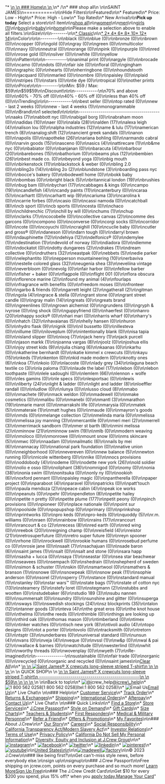 "*   [\n    \n    ### Home\n    \n    ](/)\n*   /\n*   ### shop all\n    \n\nSAINT JAMES\n===========\n\nHide Filters\n\nFeatured\n\n*   Featured\n*   Price: Low - High\n*   Price: High - Low\n*   Top Rated\n*   New Arrival\n\n**Pick up today** Select a store\n\n1 item\n\n[shop all](/all/?crawl=no)\n\n[women](/all/womens?crawl=no)\n\n[men](/all/mens?crawl=no)\n\n[girls (1)](/all/girls?crawl=no)\n\n[boys](/all/boys?crawl=no)\n\n[baby](/all/baby?crawl=no)\n\n[home](/all/home?crawl=no)\n\nPlease make a selection above to enable all filters.\n\nSize\n\n\n--------\n\n[*   Classic](/all/?brand=SAINT%20JAMES&crawl=no&fit=Classic)\n\n[*   2](/all/?brand=SAINT%20JAMES&crawl=no&size=2)[*   4](/all/?brand=SAINT%20JAMES&crawl=no&size=4)[*   6](/all/?brand=SAINT%20JAMES&crawl=no&size=6)[*   8](/all/?brand=SAINT%20JAMES&crawl=no&size=8)[*   10](/all/?brand=SAINT%20JAMES&crawl=no&size=10)[*   12](/all/?brand=SAINT%20JAMES&crawl=no&size=12)[*   14](/all/?brand=SAINT%20JAMES&crawl=no&size=14)\n\nColor\n\n\n---------\n\nblack (0)\n\nblue (0)\n\nbronze (0)\n\nbrown (0)\n\ncopper (0)\n\ngold (0)\n\ngray (0)\n\ngreen (0)\n\n[](/all/?brand=SAINT%20JAMES&crawl=no&l_color=root-multicolor)multicolor (1)\n\nnavy (0)\n\nneutral (0)\n\norange (0)\n\npink (0)\n\npurple (0)\n\nred (0)\n\nrose gold (0)\n\nsilver (0)\n\nwhite (0)\n\nyellow (0)\n\nPattern\n\n\n-----------\n\nanimal print (0)\n\nargyle (0)\n\nbrocade (0)\n\ncamo (0)\n\ndots (0)\n\nfair isle (0)\n\nfloral (0)\n\ngingham (0)\n\ngraphic (0)\n\nhearts (0)\n\nherringbone (0)\n\nhoundstooth (0)\n\njacquard (0)\n\nmarled (0)\n\nombre (0)\n\npaisley (0)\n\nplaid (0)\n\n[](/all/?brand=SAINT%20JAMES&crawl=no&l_pattern=root-stripes)stripes (1)\n\nstars (0)\n\ntie dye (0)\n\ntropical (0)\n\nother prints (0)\n\nPrice\n\n\n---------\n\nMin: $59 / Max: $59\n\n$59$59\n\nDiscount\n\n\n------------\n\n70% and above (0)\n\n60% - 70% off (0)\n\n40% - 60% off (0)\n\nless than 40% off (0)\n\nTrending\n\n\n------------\n\nbest seller (0)\n\ntop rated (0)\n\nnew - last 2 weeks (0)\n\n[](/all/?brand=SAINT%20JAMES&crawl=no&trending=newLast4Weeks)new - last 4 weeks (1)\n\nmonogrammable (0)\n\nBrand\n\n1 selected[](/all/?crawl=no)\n\n\n\n\n-----------------------------------------\n\n[](/all/?brand=AAKS,SAINT%20JAMES&crawl=no)aaks (7)\n\nabbott nyc (0)\n\nabigail borg (0)\n\nabraham moon (0)\n\n[](/all/?brand=ADIDAS,SAINT%20JAMES&crawl=no)adidas (10)\n\naer (0)\n\n[](/all/?brand=ALALA,SAINT%20JAMES&crawl=no)alala (28)\n\n[](/all/?brand=ALDEN,SAINT%20JAMES&crawl=no)alden (17)\n\n[](/all/?brand=ALEXA%20LEIGH,SAINT%20JAMES&crawl=no)alexa leigh (4)\n\nalison lou (0)\n\n[](/all/?brand=ALPHA%20INDUSTRIES,SAINT%20JAMES&crawl=no)alpha industries (12)\n\n[](/all/?brand=AME%20%26%20LULU,SAINT%20JAMES&crawl=no)ame & lulu (17)\n\n[](/all/?brand=AMERICAN%20TRENCH,SAINT%20JAMES&crawl=no)american trench (8)\n\n[](/all/?brand=ANALOG%3ASHIFT,SAINT%20JAMES&crawl=no)analog:shift (12)\n\nancient greek sandals (0)\n\nanon (0)\n\napolis (0)\n\n[](/all/?brand=APOTHEKE,SAINT%20JAMES&crawl=no)apotheke (26)\n\nariana bohling (0)\n\narmando cabral (0)\n\n[](/all/?brand=ARVIN%20GOODS,SAINT%20JAMES&crawl=no)arvin goods (15)\n\nasceno (0)\n\n[](/all/?brand=ASICS,SAINT%20JAMES&crawl=no)asics (4)\n\n[](/all/?brand=ATTIRECARE,SAINT%20JAMES&crawl=no)attirecare (1)\n\nb&me nyc (0)\n\nbabiator (0)\n\nbanjanan (0)\n\n[](/all/?brand=BARACUTA,SAINT%20JAMES&crawl=no)baracuta (4)\n\n[](/all/?brand=BARBOUR,SAINT%20JAMES&crawl=no)barbour (20)\n\n[](/all/?brand=BAREBONES,SAINT%20JAMES&crawl=no)barebones (15)\n\nbathorium (0)\n\n[](/all/?brand=BEAMS%20PLUS,SAINT%20JAMES&crawl=no)beams plus (12)\n\n[](/all/?brand=BEMBIEN,SAINT%20JAMES&crawl=no)bembien (26)\n\nbest made co. (0)\n\nbeyond yoga (0)\n\nbig mouth (0)\n\n[](/all/?brand=Birkenstock,SAINT%20JAMES&crawl=no)birkenstock (11)\n\nblackstock & weber (0)\n\nbling 2.0 (0)\n\n[](/all/?brand=BLING2O,SAINT%20JAMES&crawl=no)bling2o (14)\n\n[](/all/?brand=BLING%202o,SAINT%20JAMES&crawl=no)bling 2o (2)\n\n[](/all/?brand=BLUNDSTONE,SAINT%20JAMES&crawl=no)blundstone (3)\n\nboarding pass nyc (0)\n\nbocce's bakery (0)\n\nbodewell home (0)\n\nbokk baby (0)\n\nbombas (0)\n\n[](/all/?brand=BRIGHT%20BLACK,SAINT%20JAMES&crawl=no)bright black (5)\n\n[](/all/?brand=BRITANNICAL%20LONDON,SAINT%20JAMES&crawl=no)britannical london (19)\n\nbrushies (0)\n\nbug bam (0)\n\n[](/all/?brand=BYCHARI,SAINT%20JAMES&crawl=no)bychari (17)\n\ncabbages & kings (0)\n\n[](/all/?brand=CAMPO,SAINT%20JAMES&crawl=no)campo (19)\n\n[](/all/?brand=CANDLEFISH,SAINT%20JAMES&crawl=no)candlefish (4)\n\n[](/all/?brand=CANDY%20PAINTS,SAINT%20JAMES&crawl=no)candy paints (11)\n\ncanterbury (0)\n\n[](/all/?brand=CARAA,SAINT%20JAMES&crawl=no)caraa (5)\n\ncarhartt (0)\n\n[](/all/?brand=CARHARTT%20WIP,SAINT%20JAMES&crawl=no)carhartt wip (9)\n\n[](/all/?brand=CARIUMA,SAINT%20JAMES&crawl=no)cariuma (3)\n\ncarolina k (0)\n\ncarrie forbes (0)\n\ncasio (0)\n\ncassi namoda (0)\n\n[](/all/?brand=CATCHBALL,SAINT%20JAMES&crawl=no)catchball (8)\n\ncb sport (0)\n\ncb sports (0)\n\ncesta (0)\n\nchaco (0)\n\n[](/all/?brand=CHILDRENCHIC,SAINT%20JAMES&crawl=no)childrenchic (7)\n\nchill by will (0)\n\n[](/all/?brand=CHUMS,SAINT%20JAMES&crawl=no)chums (1)\n\nchup (0)\n\n[](/all/?brand=CLARKS,SAINT%20JAMES&crawl=no)clarks (7)\n\ncocobelle (0)\n\n[](/all/?brand=COLLECTIVE%20CANVAS,SAINT%20JAMES&crawl=no)collective canvas (2)\n\ncomme des garcons (0)\n\ncompono (0)\n\nconverse (0)\n\ncorgi socks (0)\n\ncorridor (0)\n\ncote (0)\n\ncoyuchi (0)\n\n[](/all/?brand=CRAIGHILL,SAINT%20JAMES&crawl=no)craighill (10)\n\ncuclie baby (0)\n\ncutler and gross® (0)\n\ndaneson (0)\n\ndarn tough (0)\n\ndarryl brown (0)\n\n[](/all/?brand=DAUPHINETTE,SAINT%20JAMES&crawl=no)dauphinette (12)\n\n[](/all/?brand=DEHIYA,SAINT%20JAMES&crawl=no)dehiya (12)\n\ndelfonics® (0)\n\n[](/all/?brand=DEMYLEE,SAINT%20JAMES&crawl=no)demylee (1)\n\n[](/all/?brand=DESTINATION,SAINT%20JAMES&crawl=no)destination (1)\n\ndevold of norway (0)\n\ndiadora (0)\n\ndiemme (0)\n\ndockatot (0)\n\n[](/all/?brand=DOTTY%20DUNGAREES,SAINT%20JAMES&crawl=no)dotty dungarees (2)\n\n[](/all/?brand=DRAKES,SAINT%20JAMES&crawl=no)drakes (1)\n\ndream collective (0)\n\n[](/all/?brand=DRUTHERS,SAINT%20JAMES&crawl=no)druthers (32)\n\neastpak (0)\n\n[](/all/?brand=EBBETS,SAINT%20JAMES&crawl=no)ebbets (5)\n\nedie parker (0)\n\nelephantito (0)\n\n[](/all/?brand=EPPERSON%20MOUNTAINEERING,SAINT%20JAMES&crawl=no)epperson mountaineering (10)\n\nerbaviva (0)\n\n[](/all/?brand=ESTELLE%20COLORED%20GLASS,SAINT%20JAMES&crawl=no)estelle colored glass (32)\n\n[](/all/?brand=EUGENIA%20SHEA,SAINT%20JAMES&crawl=no)eugenia shea (3)\n\neveliina vintage (0)\n\neverbloom (0)\n\nevolg (0)\n\nfair harbor (0)\n\nfellow barber (0)\n\nfisher + baker (0)\n\nflagpole (0)\n\nflight 001 (0)\n\nflora obscura (0)\n\n[](/all/?brand=FLORENCE%20MARINE,SAINT%20JAMES&crawl=no)florence marine (2)\n\n[](/all/?brand=FOUND%20MY%20ANIMAL,SAINT%20JAMES&crawl=no)found my animal (4)\n\nfourlaps (0)\n\nfragrance with benefits (0)\n\nfreedom moses (0)\n\nfronteer (0)\n\ngarbo & friends (0)\n\n[](/all/?brand=GARRETT%20LEIGHT,SAINT%20JAMES&crawl=no)garrett leight (2)\n\n[](/all/?brand=GATHERALL,SAINT%20JAMES&crawl=no)gatherall (2)\n\n[](/all/?brand=GITMAN,SAINT%20JAMES&crawl=no)gitman (1)\n\n[](/all/?brand=GOLA,SAINT%20JAMES&crawl=no)gola (4)\n\ngrace & stella (0)\n\ngrant stone (0)\n\ngrant street candle (0)\n\n[](/all/?brand=GRAY%20MALIN,SAINT%20JAMES&crawl=no)gray malin (14)\n\ngreats (0)\n\ngreats brand (0)\n\ngreenlines (0)\n\ngrown alchemist (0)\n\ngrundens (0)\n\ngryph & ivyrose (0)\n\ng shock (0)\n\nguppyfriend (0)\n\nhaerfest (0)\n\n[](/all/?brand=HANRO,SAINT%20JAMES&crawl=no)hanro (20)\n\nhappy socks® (0)\n\nhari mari (0)\n\nharris wharf (0)\n\nharry's (0)\n\n[](/all/?brand=HATCH,SAINT%20JAMES&crawl=no)hatch (32)\n\n[](/all/?brand=HAVAIANAS,SAINT%20JAMES&crawl=no)havaianas (5)\n\nhelly hansen (0)\n\n[](/all/?brand=HURON,SAINT%20JAMES&crawl=no)huron (5)\n\n[](/all/?brand=HYDRO%20FLASK,SAINT%20JAMES&crawl=no)hydro flask (9)\n\nignik (0)\n\nil bussetto (0)\n\nillesteva (0)\n\nillume (0)\n\niloveplum (0)\n\nintentionally blank (0)\n\nisa tapia (0)\n\nisland slipper (0)\n\n[](/all/?brand=IXOQ,SAINT%20JAMES&crawl=no)ixoq (7)\n\n[](/all/?brand=JACK%20HENRY,SAINT%20JAMES&crawl=no)jack henry (1)\n\njack purcell (0)\n\n[](/all/?brand=JASON%20MARKK,SAINT%20JAMES&crawl=no)jason markk (1)\n\n[](/all/?brand=JOANNA%20VARGAS,SAINT%20JAMES&crawl=no)joanna vargas (8)\n\njoolz (0)\n\n[](/all/?brand=JOSHUA%20ELLIS,SAINT%20JAMES&crawl=no)joshua ellis (3)\n\n[](/all/?brand=JOY%20STREET%20KIDS,SAINT%20JAMES&crawl=no)joy street kids (9)\n\n[](/all/?brand=Julia%20Chiang,SAINT%20JAMES&crawl=no)julia chiang (6)\n\nkaanas (0)\n\nkarhu (0)\n\nkatherine bernhardt (0)\n\nkatie kimmel x crewcuts (0)\n\n[](/all/?brand=KAYU,SAINT%20JAMES&crawl=no)kayu (15)\n\n[](/all/?brand=KEDS,SAINT%20JAMES&crawl=no)keds (1)\n\nkenton (0)\n\nkid made modern (0)\n\n[](/all/?brand=KNOTTY%20ONES,SAINT%20JAMES&crawl=no)knotty ones (6)\n\n[](/all/?brand=KOA,SAINT%20JAMES&crawl=no)koa (7)\n\nkoio (0)\n\nlacoste (0)\n\n[](/all/?brand=LADY%20GREY,SAINT%20JAMES&crawl=no)lady grey (34)\n\n[](/all/?brand=LAGUNA%20BEACH%20TEXTILE%20CO,SAINT%20JAMES&crawl=no)laguna beach textile co (3)\n\n[](/all/?brand=LA%20PALOMA,SAINT%20JAMES&crawl=no)la paloma (13)\n\n[](/all/?brand=LAUDE%20THE%20LABEL,SAINT%20JAMES&crawl=no)laude the label (17)\n\nlebon (0)\n\nlebon toothpaste (0)\n\nlele sadoughi (0)\n\n[](/all/?brand=LEMLEM,SAINT%20JAMES&crawl=no)lemlem (66)\n\nlennon + wolfe (0)\n\nles gamins (0)\n\nle specs (0)\n\nlesportsac (0)\n\nlewis (0)\n\n[](/all/?brand=LIBERTY,SAINT%20JAMES&crawl=no)liberty (24)\n\nlight & ladder (0)\n\n[](/all/?brand=LIGHT%20AND%20LADDER,SAINT%20JAMES&crawl=no)light and ladder (8)\n\nloeffler randall (0)\n\nludlow (0)\n\nlunya (0)\n\n[](/all/?brand=LUSSO%20CLOUD,SAINT%20JAMES&crawl=no)lusso cloud (8)\n\nmabo (0)\n\n[](/all/?brand=MACHETE,SAINT%20JAMES&crawl=no)machete (9)\n\nmack weldon (0)\n\nmadewell (0)\n\nmake cosmetics (0)\n\nmalibu (0)\n\nmanebi (0)\n\n[](/all/?brand=MANTL,SAINT%20JAMES&crawl=no)mantl (3)\n\n[](/all/?brand=MARATHON,SAINT%20JAMES&crawl=no)marathon (19)\n\nmarie marot (0)\n\nmarrakshi life (0)\n\nmarysia (0)\n\n[](/all/?brand=MATEK,SAINT%20JAMES&crawl=no)matek (5)\n\n[](/all/?brand=MATERAIE,SAINT%20JAMES&crawl=no)materaie (1)\n\nmatt hughes (0)\n\nmaude (0)\n\nmayron's goods (0)\n\nmds (0)\n\n[](/all/?brand=MELANGE%20COLLECTION,SAINT%20JAMES&crawl=no)melange collection (2)\n\nmelinda maria (0)\n\nmelissa (0)\n\n[](/all/?brand=MELISSA%20JOY%20MANNING,SAINT%20JAMES&crawl=no)melissa joy manning (3)\n\nmercantile (0)\n\n[](/all/?brand=MERI%20MERI,SAINT%20JAMES&crawl=no)meri meri (2)\n\n[](/all/?brand=MERRELL,SAINT%20JAMES&crawl=no)merrell (3)\n\n[](/all/?brand=MERRIMACK%20SANDBORN,SAINT%20JAMES&crawl=no)merrimack sandborn (1)\n\n[](/all/?brand=MER%20ST%20BARTH,SAINT%20JAMES&crawl=no)mer st barth (8)\n\n[](/all/?brand=MINI%20MELISSA,SAINT%20JAMES&crawl=no)mini melissa (2)\n\n[](/all/?brand=MINNOW,SAINT%20JAMES&crawl=no)minnow (21)\n\n[](/all/?brand=MINNOW%20SWIM,SAINT%20JAMES&crawl=no)minnow swim (19)\n\nmlb (0)\n\nmodern weaving (0)\n\nmoloco (0)\n\nmonrowe (0)\n\nmount snow (0)\n\n[](/all/?brand=MS%20SKINCARE,SAINT%20JAMES&crawl=no)ms skincare (5)\n\nmwc (0)\n\nnaadam (0)\n\n[](/all/?brand=NAILMATIC,SAINT%20JAMES&crawl=no)nailmatic (6)\n\n[](/all/?brand=NAILS%20BY%20MEI,SAINT%20JAMES&crawl=no)nails by mei (6)\n\nnannacay (0)\n\nnational park foundation (0)\n\nnative union (0)\n\nneighborhood (0)\n\nnevereven (0)\n\n[](/all/?brand=New%20Balance,SAINT%20JAMES&crawl=no)new balance (5)\n\nnewton running (0)\n\nnicole wittenberg (0)\n\nnike (0)\n\nnocs provisions (0)\n\n[](/all/?brand=ODDOBODY,SAINT%20JAMES&crawl=no)oddobody (4)\n\nodeme (0)\n\n[](/all/?brand=ODETTE%20NEW%20YORK,SAINT%20JAMES&crawl=no)odette new york (26)\n\nold soldier (0)\n\nolio e osso (0)\n\n[](/all/?brand=OLIPHANT,SAINT%20JAMES&crawl=no)oliphant (38)\n\nomnigod (0)\n\nomy (0)\n\n[](/all/?brand=ONIA,SAINT%20JAMES&crawl=no)onia (38)\n\nonia swim (0)\n\nonitsuka (0)\n\nonly ny (0)\n\n[](/all/?brand=OOKIOH,SAINT%20JAMES&crawl=no)ookioh (6)\n\noxford pennant (0)\n\npaisley magic (0)\n\npantherella (0)\n\npaper project (0)\n\n[](/all/?brand=PARABOOT,SAINT%20JAMES&crawl=no)paraboot (4)\n\nparavel (0)\n\npatricks (0)\n\npatt'touch (0)\n\n[](/all/?brand=PAULA%20MENDOZA,SAINT%20JAMES&crawl=no)paula mendoza (2)\n\n[](/all/?brand=PEACE%20CABIN,SAINT%20JAMES&crawl=no)peace cabin (4)\n\npeak ice works (0)\n\npeanuts (0)\n\npehr (0)\n\n[](/all/?brand=PENDLETON,SAINT%20JAMES&crawl=no)pendleton (8)\n\npetite hailey (0)\n\npetite n pretty (0)\n\n[](/all/?brand=PETITE%20PLUME,SAINT%20JAMES&crawl=no)petite plume (177)\n\npetit peony (0)\n\npinch provisions (0)\n\npioneer (0)\n\nplace nationale (0)\n\npoint sur (0)\n\npoolside (0)\n\npopupshop (0)\n\nprimary (0)\n\nprinkshop (0)\n\nprintworks (0)\n\npro keds (0)\n\npro-keds (0)\n\n[](/all/?brand=QUODDY,SAINT%20JAMES&crawl=no)quoddy (5)\n\nr.m. williams (0)\n\nraen (0)\n\nrainbow (0)\n\n[](/all/?brand=RAINS,SAINT%20JAMES&crawl=no)rains (17)\n\nrancourt (0)\n\n[](/all/?brand=RANCOURT%20%26%20CO,SAINT%20JAMES&crawl=no)rancourt & co (2)\n\n[](/all/?brand=RECESS,SAINT%20JAMES&crawl=no)recess (8)\n\nred earth (0)\n\nred wing (0)\n\n[](/all/?brand=REEBOK,SAINT%20JAMES&crawl=no)reebok (20)\n\nreigning champ (0)\n\n[](/all/?brand=REISFIELD,SAINT%20JAMES&crawl=no)reisfield (4)\n\n[](/all/?brand=REISTOR,SAINT%20JAMES&crawl=no)reistor (21)\n\nretrosuperfuture (0)\n\nretro super future (0)\n\nreyn spooner (0)\n\nrhone (0)\n\nrockwell (0)\n\nrookie humans (0)\n\nrosebud perfume co (0)\n\nrosie jane (0)\n\n[](/all/?brand=SAALT,SAINT%20JAMES&crawl=no)saalt (7)\n\nsachajuan (0)\n\n[](/all/?brand=SADE%20BARON,SAINT%20JAMES&crawl=no)sade baron (6)\n\n[](/all/?crawl=no)saint james (1)\n\nsalt (0)\n\nsalt and stone (0)\n\nsara happ (0)\n\nsasha + lucca (0)\n\n[](/all/?brand=SAINT%20JAMES,SAYA&crawl=no)saya (1)\n\nseastar (0)\n\nsea star beachwear (0)\n\nseavees (0)\n\nsempach (0)\n\nshedrain (0)\n\nshepherd of sweden (0)\n\n[](/all/?brand=SAINT%20JAMES,SIMON%20%26%20SCHUSTER&crawl=no)simon & schuster (1)\n\nskin (0)\n\nsmartwool (0)\n\n[](/all/?brand=SAINT%20JAMES,SMATHERS%20%26%20BRANSON&crawl=no)smathers & branson (1)\n\nsnowe (0)\n\nsnowpeak (0)\n\n[](/all/?brand=SAINT%20JAMES,SNOW%20PEAK&crawl=no)snow peak (11)\n\nsophie anderson (0)\n\n[](/all/?brand=SAINT%20JAMES,SOREL&crawl=no)sorel (2)\n\n[](/all/?brand=SAINT%20JAMES,SPERRY&crawl=no)sperry (7)\n\nstance (0)\n\n[](/all/?brand=SAINT%20JAMES,STANDARD%20MANUAL&crawl=no)standard manual (1)\n\nstanley (0)\n\nstar wars™ (0)\n\n[](/all/?brand=SAINT%20JAMES,STATE%20BAGS&crawl=no)state bags (17)\n\n[](/all/?brand=SAINT%20JAMES,STATE%20OF%20COTTON%20NYC&crawl=no)state of cotton nyc (13)\n\n[](/all/?brand=SAINT%20JAMES,STEAMERY&crawl=no)steamery (5)\n\nstefy loret (0)\n\n[](/all/?brand=SAINT%20JAMES,STEGMANN&crawl=no)stegmann (2)\n\nstubbs and wootten (0)\n\n[](/all/?brand=SAINT%20JAMES,STUDEBAKER&crawl=no)studebaker (6)\n\n[](/all/?brand=SAINT%20JAMES,STUDIO%20189&crawl=no)studio 189 (3)\n\nsubu nannen (0)\n\nsummersalt (0)\n\nsundry (0)\n\nsunshine and glitter (0)\n\n[](/all/?brand=SAINT%20JAMES,SUPERGA&crawl=no)superga (8)\n\nsways (0)\n\n[](/all/?brand=SAINT%20JAMES,SWEDISH%20STOCKINGS&crawl=no)swedish stockings (24)\n\n[](/all/?brand=SAINT%20JAMES,SZ%20BLOCKPRINTS&crawl=no)sz blockprints (35)\n\n[](/all/?brand=SAINT%20JAMES,TALON&crawl=no)talon (12)\n\n[](/all/?brand=SAINT%20JAMES,TANNER%20GOODS&crawl=no)tanner goods (3)\n\n[](/all/?brand=SAINT%20JAMES,TEVA&crawl=no)teva (4)\n\nthe great eros (0)\n\nthe knot house (0)\n\nthelma (0)\n\nthe reeds (0)\n\nthimble (0)\n\nthings are looking up (0)\n\nthird oak (0)\n\nthomas mason (0)\n\ntimberland (0)\n\ntimex (0)\n\ntinker watches (0)\n\n[](/all/?brand=SAINT%20JAMES,TISCH%20NEW%20YORK&crawl=no)tisch new york (8)\n\n[](/all/?brand=SAINT%20JAMES,TIVOLI%20AUDIO&crawl=no)tivoli audio (4)\n\ntopo designs (0)\n\ntot a porter (0)\n\ntovolo (0)\n\ntracksmith (0)\n\n[](/all/?brand=SAINT%20JAMES,TRETORN&crawl=no)tretorn (3)\n\n[](/all/?brand=SAINT%20JAMES,TSPTR&crawl=no)tsptr (3)\n\nunderbares (0)\n\nuniversal standard (0)\n\n[](/all/?brand=SAINT%20JAMES,UNSUN&crawl=no)unsun (4)\n\nvans (0)\n\n[](/all/?brand=SAINT%20JAMES,VEJA&crawl=no)veja (4)\n\nveque (0)\n\n[](/all/?brand=SAINT%20JAMES,VSSL&crawl=no)vssl (1)\n\nw&p (0)\n\n[](/all/?brand=SAINT%20JAMES,WAL%20%26%20PAI&crawl=no)wal & pai (2)\n\nwallace & barnes (0)\n\nwatchitude (0)\n\nwesterlind (0)\n\nwhit (0)\n\nworthy threads (0)\n\nwovenplay (0)\n\n[](/all/?brand=SAINT%20JAMES,WYETH&crawl=no)wyeth (7)\n\nRe-imagined\n\n\n---------------\n\nsustainable (0)\n\nfair trade (0)\n\norganic (0)\n\nrecycled (0)\n\norganic and recycled (0)\n\nsaint james[](/all/?crawl=no)\n\n[Clear All](/all/?crawl=no)\n\n*   [\n    \n    ![ Saint James&reg; X crewcuts long-sleeve striped T-shirt](https://www.jcrew.com/s7-img-facade/BO945_EE4570?hei=640&crop=0,0,512,0)\n    \n    \n    \n    ](/p/girls/categories/clothing/tops-and-tees/long-sleeve-tees/saint-jamesreg-x-crewcuts-long-sleeve-striped-t-shirt/BO945?display=standard&fit=Classic&color_name=ivory-tangerine-cornflo&colorProductCode=BO945)\n    \n    QUICK SHOP\n    \n    [\n    \n    Saint James® X crewcuts long-sleeve striped T-shirt\n    ---------------------------------------------------\n    \n    $59\n    \n    \n    \n    ](/p/girls/categories/clothing/tops-and-tees/long-sleeve-tees/saint-jamesreg-x-crewcuts-long-sleeve-striped-t-shirt/BO945?display=standard&fit=Classic&color_name=ivory-tangerine-cornflo&colorProductCode=BO945)\n    \n\nBack to top\n\n*   ![@jcrew_help](/next-static/images/sidecar-modules/footer/twitter-2.svg)[@jcrew\\_help](https://twitter.com/jcrew_help)\n*   ![1 800 562 0258](/next-static/images/sidecar-modules/footer/phone-2.svg)[1 800 562 0258](tel:1 800 562 0258)\n*   ![Email Us](/next-static/images/sidecar-modules/footer/email.svg)[Email Us](mailto:help@jcrew.com)\n*   Live Chat\n    \n\n### Help\n\n*   [Customer Service](/help/customer-service)\n*   [Track Order](/help/order-status)\n*   [Returns & Exchanges](/help/returns-exchanges)\n*   [Shipping](/help/shipping-handling)\n*   [International Orders](/help/international-orders)\n*   [Afterpay](/afterpay-faq)\n*   [Contact Us](/help/contact-us)\n*   Live Chat\n    \n\n### Quick Links\n\n*   [Find a Store](https://stores.jcrew.com/search)\n*   [Store Services](/s/store-services)\n*   [J.Crew Passport](/s/rewards)\n*   [Style on Demand](/s/style-on-demand)\n*   [Gift Cards](/help/gift-card)\n*   [Size Charts](/r/size-charts)\n*   [Teachers & Students](/s/teacher-student-discount)\n*   [First Responders](/s/military-medical-first-responder-discount)\n*   [Medical & Military Personnel](/s/military-medical-first-responder-discount)\n*   [Refer a Friend](/share)\n*   [Offers & Promotions](/best-deals)\n*   [My Favorites](/favorites)\n\n### About J.Crew\n\n*   [Our Story](/s/aboutus)\n*   [Careers](https://jobs.jcrew.com)\n*   [Social Responsibility](/s/corporate-responsibility)\n*   [California Transparency Act/Modern Slavery Act](/s/CSR-california-transparency-act)\n*   [Investor Relations](https://investors.jcrew.com)\n*   [Terms of Use](/help/terms-of-use)\n*   [Privacy Policy](/help/privacy-policy)\n*   [California Do Not Sell My Personal Information](https://jcrew.clarip.com/dsr/create?brand=jcrew&type=3)\n*   [Diversity, Equity and Inclusion at J.Crew Group](/s/diversity-equity-inclusion)\n\n*   [![instagram](/next-static/images/sidecar-modules/footer/instagram-2.svg)](http://instagram.com/jcrew)\n*   [![facebook](/next-static/images/sidecar-modules/footer/facebook-2.svg)](https://www.facebook.com/jcrew)\n*   [![twitter](/next-static/images/sidecar-modules/footer/twitter-2.svg)](https://twitter.com/jcrew)\n*   [![linkedin](/next-static/images/sidecar-modules/footer/linkedin.svg)](https://www.linkedin.com/company/j-crew)\n*   [![pinterest](/next-static/images/sidecar-modules/footer/pinterest-2.svg)](http://pinterest.com/jcrew/)\n*   [![youtube](/next-static/images/sidecar-modules/footer/youtube-2.svg)](http://www.youtube.com/user/jcrewinsider)\n\n[United States\n\n](/r/context-chooser)\n\n[![madewell](/next-static/images/sidecar-modules/footer/madewell.svg)](https://www.madewell.com)[![factory](/next-static/images/sidecar-modules/navigation/jcrew-factory-logo-black.svg)](https://factory.jcrew.com)\n\n© 2023 J.Crew\n\n### like being first?\n\nGet can't-miss style news, before everybody else.\n\nsign up\n\nsignup\n\n### J.Crew Passport\n\nFree shipping on jcrew.com, points on every purchase and so much more! [Learn More](/s/rewards)[Sign Up Free](/?register=true)\n\n### The J.Crew Credit Card\n\nGet $10 for every $200 you spend, plus 15% off\\* when you [apply today.](/s/credit-card)[Manage Your Card](https://d.comenity.net/jcrew/)"